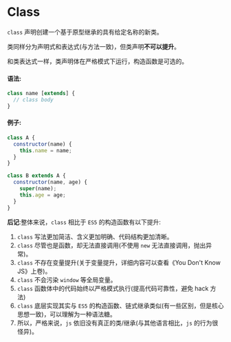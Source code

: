 # Class
`class` 声明创建一个基于原型继承的具有给定名称的新类。

类同样分为声明式和表达式(与方法一致)，但类声明**不可以提升**。

和类表达式一样，类声明体在严格模式下运行，构造函数是可选的。

#### 语法:
```js
class name [extends] {
  // class body
}
```

#### 例子:
```js
class A {
  constructor(name) {
    this.name = name;
  }
}

class B extends A {
  constructor(name, age) {
    super(name);
    this.age = age;
  }
}
```

**后记**:整体来说，`class` 相比于 `ES5` 的构造函数有以下提升:
1. `class` 写法更加简洁、含义更加明确、代码结构更加清晰。
2. `class` 尽管也是函数，却无法直接调用(不使用 `new` 无法直接调用，抛出异常)。
3. `class` 不存在变量提升(关于变量提升，详细内容可以查看《You Don't Know JS》上卷)。
4. `class` 不会污染 `window` 等全局变量。
5. `class` 函数体中的代码始终以严格模式执行(提高代码可靠性，避免 hack 方法)
6. `class` 底层实现其实与 `ES5` 的构造函数、链式继承类似(有一些区别，但是核心思想一致)，可以理解为一种语法糖。
7. 所以，严格来说，`js` 依旧没有真正的类/继承(与其他语言相比，`js` 的行为很怪异)。